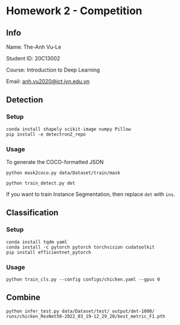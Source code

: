 # **Homework 2 - Competition**

## **Info**

Name: The-Anh Vu-Le

Student ID: 20C13002

Course: Introduction to Deep Learning

Email: anh.vu2020@ict.jvn.edu.vn

## **Detection**

### **Setup**

```
conda install shapely scikit-image numpy Pillow
pip install -e detectron2_repo
```

### **Usage**

To generate the COCO-formatted JSON
```
python mask2coco.py data/Dataset/train/mask
```


```
python train_detect.py det
```

If you want to train Instance Segmentation, then replace `det` with `ins`.

## **Classification**

### **Setup**

```
conda install tqdm yaml
conda install -c pytorch pytorch torchvision cudatoolkit
pip install efficientnet_pytorch
```

### **Usage**

```
python train_cls.py --config configs/chicken.yaml --gpus 0
```

## **Combine**

```
python infer_test.py data/Dataset/test/ output/det-1000/ runs/chicken_ResNet50-2022_03_19-12_29_20/best_metric_F1.pth
```